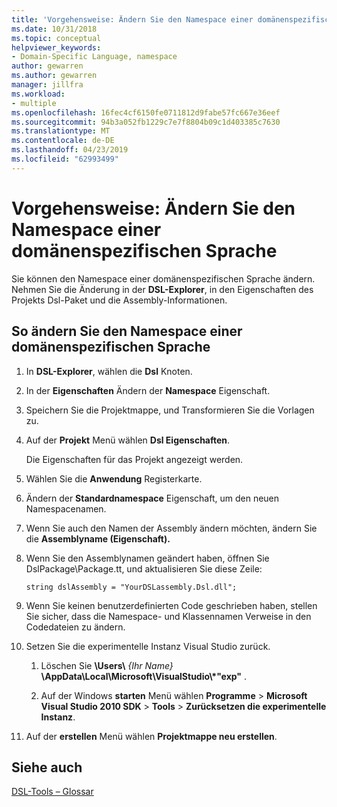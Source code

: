 ```yaml
---
title: 'Vorgehensweise: Ändern Sie den Namespace einer domänenspezifischen Sprache'
ms.date: 10/31/2018
ms.topic: conceptual
helpviewer_keywords:
- Domain-Specific Language, namespace
author: gewarren
ms.author: gewarren
manager: jillfra
ms.workload:
- multiple
ms.openlocfilehash: 16fec4cf6150fe0711812d9fabe57fc667e36eef
ms.sourcegitcommit: 94b3a052fb1229c7e7f8804b09c1d403385c7630
ms.translationtype: MT
ms.contentlocale: de-DE
ms.lasthandoff: 04/23/2019
ms.locfileid: "62993499"
---
```

# <a name="how-to-change-the-namespace-of-a-domain-specific-language"></a>Vorgehensweise: Ändern Sie den Namespace einer domänenspezifischen Sprache

Sie können den Namespace einer domänenspezifischen Sprache ändern. Nehmen Sie die Änderung in der **DSL-Explorer**, in den Eigenschaften des Projekts Dsl-Paket und die Assembly-Informationen.

## <a name="to-change-the-namespace-of-a-domain-specific-language"></a>So ändern Sie den Namespace einer domänenspezifischen Sprache

1. In **DSL-Explorer**, wählen die **Dsl** Knoten.

2. In der **Eigenschaften** Ändern der **Namespace** Eigenschaft.

3. Speichern Sie die Projektmappe, und Transformieren Sie die Vorlagen zu.

4. Auf der **Projekt** Menü wählen **Dsl Eigenschaften**.

   Die Eigenschaften für das Projekt angezeigt werden.

5. Wählen Sie die **Anwendung** Registerkarte.

6. Ändern der **Standardnamespace** Eigenschaft, um den neuen Namespacenamen.

7. Wenn Sie auch den Namen der Assembly ändern möchten, ändern Sie die **Assemblyname (Eigenschaft).**

8. Wenn Sie den Assemblynamen geändert haben, öffnen Sie DslPackage\Package.tt, und aktualisieren Sie diese Zeile:

   `string dslAssembly = "YourDSLassembly.Dsl.dll";`

9. Wenn Sie keinen benutzerdefinierten Code geschrieben haben, stellen Sie sicher, dass die Namespace- und Klassennamen Verweise in den Codedateien zu ändern.

10. Setzen Sie die experimentelle Instanz Visual Studio zurück.

    1. Löschen Sie **\Users\\** _{Ihr Name}_ **\AppData\Local\Microsoft\VisualStudio\\\*"exp"** .

    2. Auf der Windows **starten** Menü wählen **Programme** > **Microsoft Visual Studio 2010 SDK** > **Tools**  >  **Zurücksetzen die experimentelle Instanz**.

11. Auf der **erstellen** Menü wählen **Projektmappe neu erstellen**.

## <a name="see-also"></a>Siehe auch

[DSL-Tools – Glossar](https://msdn.microsoft.com/ca5e84cb-a315-465c-be24-76aa3df276aa)